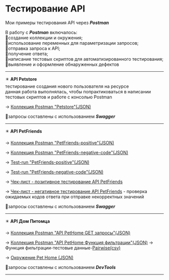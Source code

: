 # Тестирование API
Мои примеры тестирования API через ***Postman***

В работу с ***Postman*** включалось:<br>
:small_orange_diamond:создание коллекции и окружения;<br>
:small_orange_diamond:использование переменных для параметризации запросов;<br>
:small_orange_diamond:отправка запроса к API;<br>
:small_orange_diamond:получение ответа;<br>
:small_orange_diamond:написание тестовых скриптов для автоматизированного тестирования;<br>
:small_orange_diamond:выявление и оформление обнаруженных дефектов<br>
<hr>

:eight_pointed_black_star: **API Petstore**<br>
тестирование создания нового пользователя на ресурсе<br>
данная работа выполнялась, чтобы попрактиковаться в написании тестовых скриптов и работе с консолью Postman

&#8594; [Коллекция Postman "Petstore"(JSON)](https://github.com/Elena-Belova/API-Testing/blob/b1bb246cb43579a42037951a1d7d9bb32eddb689/API%20Petstore.postman_collection.json)

:small_orange_diamond:запросы составлены с использованием ***Swagger***
<hr>

:eight_pointed_black_star: **API PetFriends**

&#8594; [Коллекция Postman "PetFriends-positive"(JSON)](https://github.com/Elena-Belova/API-Testing/blob/06c137fbbb789a5c100fc4c3f64b84ac1323fa65/API%20PetFriends/PetFriends%20(positive).postman_collection.json)

&#8594; [Коллекция Postman "PetFriends-negative-code"(JSON)](https://github.com/Elena-Belova/API-Testing/blob/06c137fbbb789a5c100fc4c3f64b84ac1323fa65/API%20PetFriends/PetFriends(negative-code).postman_collection.json)

&#8594; [Test-run "PetFriends-positive"(JSON)](https://github.com/Elena-Belova/API-Testing/blob/06c137fbbb789a5c100fc4c3f64b84ac1323fa65/API%20PetFriends/PetFriends%20(positive).postman_test_run.json)

&#8594; [Test-run "PetFriends-negative-code"(JSON)](https://github.com/Elena-Belova/API-Testing/blob/06c137fbbb789a5c100fc4c3f64b84ac1323fa65/API%20PetFriends/PetFriends(negative-code).postman_test_run.json)

&#8594; [Чек-лист - позитивное тестирование API PetFriends](https://github.com/Elena-Belova/API-Testing/blob/587dccd794eec931fbe57714ddbc388f09e30f95/API%20PetFriends/1%20%D0%A7%D0%B5%D0%BA-%D0%BB%D0%B8%D1%81%D1%82%20PetFriends%20API.pdf)

&#8594; [Чек-лист - негативное тестирование API PetFriends](https://github.com/Elena-Belova/API-Testing/blob/587dccd794eec931fbe57714ddbc388f09e30f95/API%20PetFriends/2%20%D0%A7%D0%B5%D0%BA-%D0%BB%D0%B8%D1%81%D1%82%20PetFriends%20API.pdf) - проверка ожидаемых кодов ответа при отправке некорректных значений

:small_orange_diamond:запросы составлены с использованием ***Swagger***
<hr>

:eight_pointed_black_star: **API Дом Питомца**

&#8594; [Коллекция Postman "API PetHome GET запросы"(JSON)](https://github.com/Elena-Belova/API-Testing/blob/d1537f3cbbfeec034ba6767550ae2cedd9492de1/API%20PetHome/API%20PetHome%20GET%20%D0%B7%D0%B0%D0%BF%D1%80%D0%BE%D1%81%D1%8B.postman_collection.json)

&#8594; [Коллекция Postman "API PetHome Функция фильтрации"(JSON)](https://github.com/Elena-Belova/API-Testing/blob/d1537f3cbbfeec034ba6767550ae2cedd9492de1/API%20PetHome/API%20PetHome%20%D0%A4%D1%83%D0%BD%D0%BA%D1%86%D0%B8%D1%8F%20%D1%84%D0%B8%D0%BB%D1%8C%D1%82%D1%80%D0%B0%D1%86%D0%B8%D0%B8.postman_collection.json) &#8594; Функция фильтрации-тестовые данные-[Pairwise(csv)](https://github.com/Elena-Belova/API-Testing/blob/d1537f3cbbfeec034ba6767550ae2cedd9492de1/API%20PetHome/DataPH(pairwise).csv)

&#8594; [Окружение Pet Home (JSON)](https://github.com/Elena-Belova/API-Testing/blob/d1537f3cbbfeec034ba6767550ae2cedd9492de1/API%20PetHome/Pet%20Home.postman_environment.json)

:small_orange_diamond:запросы составлены с использованием ***DevTools***
<hr>
